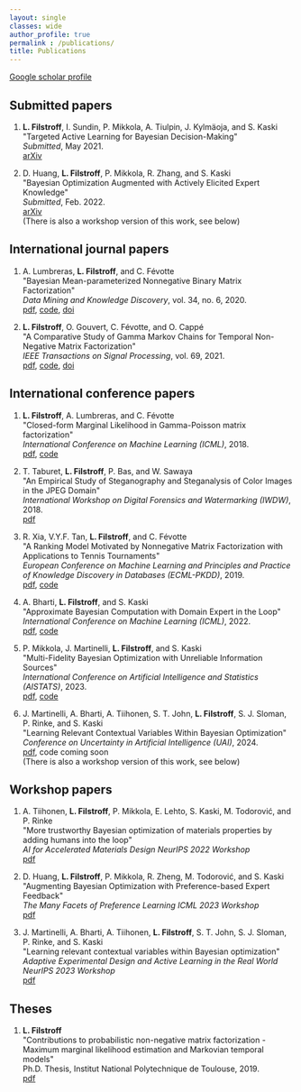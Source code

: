 ```yaml
---
layout: single
classes: wide
author_profile: true
permalink : /publications/
title: Publications
---
```


[Google scholar profile](https://scholar.google.fr/citations?user=fz8rPgUAAAAJ)

## Submitted papers

1. **L. Filstroff**, I. Sundin, P. Mikkola, A. Tiulpin, J. Kylmäoja, and S. Kaski <br/>
"Targeted Active Learning for Bayesian Decision-Making" <br/>
*Submitted*, May 2021. <br/>
[arXiv](https://arxiv.org/abs/2106.04193)

2. D. Huang, **L. Filstroff**, P. Mikkola, R. Zhang, and S. Kaski <br/>
"Bayesian Optimization Augmented with Actively Elicited Expert Knowledge" <br/>
*Submitted*, Feb. 2022. <br/>
[arXiv](https://arxiv.org/abs/2208.08742) <br/>
(There is also a workshop version of this work, see below)


## International journal papers

1. A. Lumbreras, **L. Filstroff**, and C. Févotte <br/>
"Bayesian Mean-parameterized Nonnegative Binary Matrix Factorization" <br/>
*Data Mining and Knowledge Discovery*, vol. 34, no. 6, 2020. <br/>
[pdf](https://arxiv.org/abs/1812.06866),
[code](https://github.com/alumbreras/NBMF),
[doi](https://doi.org/10.1007/s10618-020-00712-w)

2. **L. Filstroff**, O. Gouvert, C. Févotte, and O. Cappé <br/>
"A Comparative Study of Gamma Markov Chains for Temporal Non-Negative Matrix Factorization" <br/>
*IEEE Transactions on Signal Processing*, vol. 69, 2021. <br/>
[pdf](https://arxiv.org/abs/2006.12843),
[code](https://github.com/lfilstro/TemporalNMF),
[doi](https://doi.org/10.1109/TSP.2021.3060000)


## International conference papers

1. **L. Filstroff**, A. Lumbreras, and C. Févotte <br/>
"Closed-form Marginal Likelihood in Gamma-Poisson matrix factorization" <br/>
*International Conference on Machine Learning (ICML)*, 2018. <br/>
[pdf](../assets/pdfs/filstroff2018ICML.pdf),
[code]()

2. T. Taburet, **L. Filstroff**, P. Bas, and W. Sawaya <br/>
"An Empirical Study of Steganography and Steganalysis of Color Images in the JPEG Domain" <br/>
*International Workshop on Digital Forensics and Watermarking (IWDW)*, 2018. <br/>
[pdf](../assets/pdfs/taburet2018IWDW.pdf)

3. R. Xia, V.Y.F. Tan, **L. Filstroff**, and C. Févotte <br/>
"A Ranking Model Motivated by Nonnegative Matrix Factorization with Applications to Tennis Tournaments" <br/>
*European Conference on Machine Learning and Principles and Practice of Knowledge Discovery in Databases
(ECML-PKDD)*, 2019. <br/>
[pdf](../assets/pdfs/xia2019ECMLPKDD.pdf),
[code](https://github.com/XiaRui1996/btl-nmf)

4. A. Bharti, **L. Filstroff**, and S. Kaski <br/>
"Approximate Bayesian Computation with Domain Expert in the Loop" <br/>
*International Conference on Machine Learning (ICML)*, 2022. <br/>
[pdf](https://arxiv.org/abs/2201.12090),
[code](https://github.com/lfilstro/HITL-ABC)

5. P. Mikkola, J. Martinelli, **L. Filstroff**, and S. Kaski <br/>
"Multi-Fidelity Bayesian Optimization with Unreliable Information Sources" <br/>
*International Conference on Artificial Intelligence and Statistics (AISTATS)*, 2023. <br/>
[pdf](https://arxiv.org/abs/2210.13937),
[code](https://github.com/AaltoPML/rMFBO)

6. J. Martinelli, A. Bharti, A. Tiihonen, S. T. John, **L. Filstroff**, S. J. Sloman, P. Rinke, and S. Kaski <br/>
"Learning Relevant Contextual Variables Within Bayesian Optimization" <br/>
*Conference on Uncertainty in Artificial Intelligence (UAI)*, 2024. <br/>
[pdf](https://arxiv.org/abs/2305.14120),
code coming soon <br/>
(There is also a workshop version of this work, see below)


## Workshop papers

1. A. Tiihonen, **L. Filstroff**, P. Mikkola, E. Lehto, S. Kaski, M. Todorović, and P. Rinke <br/>
"More trustworthy Bayesian optimization of materials properties by adding humans into the loop" <br/>
*AI for Accelerated Materials Design NeurIPS 2022 Workshop* <br/>
[pdf](https://openreview.net/pdf?id=JQSzcd_Zc62)

2. D. Huang, **L. Filstroff**, P. Mikkola, R. Zheng, M. Todorović, and S. Kaski <br/>
"Augmenting Bayesian Optimization with Preference-based Expert Feedback" <br/>
*The Many Facets of Preference Learning ICML 2023 Workshop* <br/>
[pdf](https://openreview.net/pdf?id=OJXfwj2hiP)

3. J. Martinelli, A. Bharti, A. Tiihonen, **L. Filstroff**, S. T. John, S. J. Sloman, P. Rinke, and S. Kaski <br/>
"Learning relevant contextual variables within Bayesian optimization" <br/>
*Adaptive Experimental Design and Active Learning in the Real World NeurIPS 2023 Workshop* <br/>
[pdf](https://openreview.net/pdf?id=OWz37WOETP)


## Theses

1. **L. Filstroff** <br/>
"Contributions to probabilistic non-negative matrix factorization - Maximum marginal likelihood estimation and Markovian temporal models" <br/>
Ph.D. Thesis, Institut National Polytechnique de Toulouse, 2019. <br/>
[pdf](https://oatao.univ-toulouse.fr/25586/1/Filstroff_Louis.pdf)